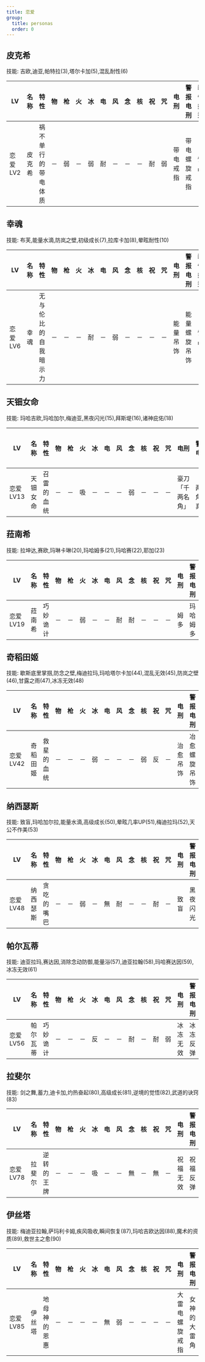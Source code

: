```yaml
---
title: 恋爱
group:
  title: personas
  order: 0
---
```


## 皮克希

技能: 吉欧,迪亚,帕特拉(3),塔尔卡加(5),混乱耐性(6)

| LV   | 名称 | 特性 | 物   | 枪   | 火   | 冰   | 电   | 风   | 念   | 核   | 祝   | 咒   | 电刑 | 警报电刑 | 装备类型 |
| ---- | ---- | ---- | ---- | ---- | ---- | ---- | ---- | ---- | ---- | ---- | ---- | ---- | ---- | -------- | -------- |
|恋爱LV2|皮克希|祸不单行的带电体质|－|弱|－|弱|耐|－|－|－|耐|弱|带电戒指|带电螺旋戒指|饰品|

## 幸魂

技能: 布芙,能量水滴,防岚之壁,初级成长(7),拉库卡加(8),晕眩耐性(10)

| LV   | 名称 | 特性 | 物   | 枪   | 火   | 冰   | 电   | 风   | 念   | 核   | 祝   | 咒   | 电刑 | 警报电刑 | 装备类型 |
| ---- | ---- | ---- | ---- | ---- | ---- | ---- | ---- | ---- | ---- | ---- | ---- | ---- | ---- | -------- | -------- |
|恋爱LV6|幸魂|无与伦比的自我暗示力|－|－|－|耐|－|弱|－|－|－|－|能量吊饰|能量螺旋吊饰|饰品|

## 天钿女命

技能: 玛哈吉欧,玛哈加尔,梅迪亚,黑夜闪光(15),拜斯堤(16),诸神庇佑(18)

| LV   | 名称 | 特性 | 物   | 枪   | 火   | 冰   | 电   | 风   | 念   | 核   | 祝   | 咒   | 电刑 | 警报电刑 | 装备类型 |
| ---- | ---- | ---- | ---- | ---- | ---- | ---- | ---- | ---- | ---- | ---- | ---- | ---- | ---- | -------- | -------- |
|恋爱LV13|天钿女命|召雷的血统|－|－|吸|－|－|－|弱|－|－|－|豪刀「千两名角」|「千两名角」·真打|祐介近战|

## 菈南希

技能: 拉坤达,赛欧,玛琳卡琳(20),玛哈姆多(21),玛哈赛(22),耶加(23)

| LV   | 名称 | 特性 | 物   | 枪   | 火   | 冰   | 电   | 风   | 念   | 核   | 祝   | 咒   | 电刑 | 警报电刑 | 装备类型 |
| ---- | ---- | ---- | ---- | ---- | ---- | ---- | ---- | ---- | ---- | ---- | ---- | ---- | ---- | -------- | -------- |
|恋爱LV19|菈南希|巧妙诡计|－|－|弱|－|－|耐|耐|－|－|－|姆多|玛哈姆多|技能卡|

## 奇稻田姬

技能: 歇斯底里掌掴,防念之壁,梅迪拉玛,玛哈塔尔卡加(44),混乱无效(45),防岚之壁(46),甘露之雨(47),冰冻无效(48)

| LV   | 名称 | 特性 | 物   | 枪   | 火   | 冰   | 电   | 风   | 念   | 核   | 祝   | 咒   | 电刑 | 警报电刑 | 装备类型 |
| ---- | ---- | ---- | ---- | ---- | ---- | ---- | ---- | ---- | ---- | ---- | ---- | ---- | ---- | -------- | -------- |
|恋爱LV42|奇稻田姬|救星的血统|－|－|－|弱|－|－|－|弱|反|－|治愈吊饰|冶愈螺旋吊饰|饰品|

## 纳西瑟斯

技能: 致盲,玛哈加尔拉,能量水滴,高级成长(50),晕眩几率UP(51),梅迪拉玛(52),天公不作美(53)

| LV   | 名称 | 特性 | 物   | 枪   | 火   | 冰   | 电   | 风   | 念   | 核   | 祝   | 咒   | 电刑 | 警报电刑 | 装备类型 |
| ---- | ---- | ---- | ---- | ---- | ---- | ---- | ---- | ---- | ---- | ---- | ---- | ---- | ---- | -------- | -------- |
|恋爱LV48|纳西瑟斯|贪吃的嘴巴|－|－|弱|－|無|耐|－|－|耐|－|致盲|黑夜闪光|技能卡|

## 帕尔瓦蒂

技能: 迪亚拉玛,赛达因,消除念动防御,能量浴(57),迪亚拉翰(58),玛哈赛达因(59),冰冻无效(61)

| LV   | 名称 | 特性 | 物   | 枪   | 火   | 冰   | 电   | 风   | 念   | 核   | 祝   | 咒   | 电刑 | 警报电刑 | 装备类型 |
| ---- | ---- | ---- | ---- | ---- | ---- | ---- | ---- | ---- | ---- | ---- | ---- | ---- | ---- | -------- | -------- |
|恋爱LV56|帕尔瓦蒂|巧妙诡计|－|－|－|反|－|－|耐|－|耐|弱|冰冻无效|冰冻反弹|技能卡|

## 拉斐尔

技能: 剑之舞,蓄力,迪卡加,灼热奋起(80),高级成长(81),逆境的觉悟(82),武道的诀窍(83)

| LV   | 名称 | 特性 | 物   | 枪   | 火   | 冰   | 电   | 风   | 念   | 核   | 祝   | 咒   | 电刑 | 警报电刑 | 装备类型 |
| ---- | ---- | ---- | ---- | ---- | ---- | ---- | ---- | ---- | ---- | ---- | ---- | ---- | ---- | -------- | -------- |
|恋爱LV78|拉斐尔|逆转的王牌|－|－|－|吸|－|－|無|－|無|－|祝福无效|祝福反弹|技能卡|

## 伊丝塔

技能: 梅迪亚拉翰,萨玛利卡姆,疾风吸收,瞬间恢复(87),玛哈吉欧达因(88),魔术的资质(89),救世主之愈(90)

| LV   | 名称 | 特性 | 物   | 枪   | 火   | 冰   | 电   | 风   | 念   | 核   | 祝   | 咒   | 电刑 | 警报电刑 | 装备类型 |
| ---- | ---- | ---- | ---- | ---- | ---- | ---- | ---- | ---- | ---- | ---- | ---- | ---- | ---- | -------- | -------- |
|恋爱LV85|伊丝塔|地母神的恩惠|－|－|－|－|無|弱|－|－|－|－|大雷电螺旋戒指|女神的大雷角|饰品|


    
